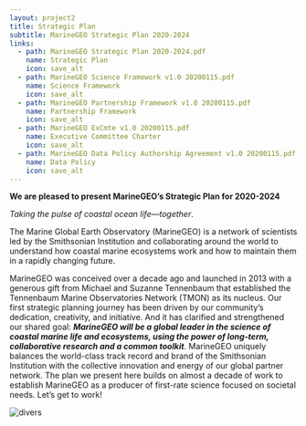 ```yaml
---
layout: project2
title: Strategic Plan
subtitle: MarineGEO Strategic Plan 2020-2024
links:
  - path: MarineGEO Strategic Plan 2020-2024.pdf
    name: Strategic Plan
    icon: save_alt
  - path: MarineGEO Science Framework v1.0 20200115.pdf
    name: Science Framework
    icon: save_alt
  - path: MarineGEO Partnership Framework v1.0 20200115.pdf
    name: Partnership Framework
    icon: save_alt
  - path: MarineGEO ExCmte v1.0 20200115.pdf
    name: Executive Committee Charter
    icon: save_alt
  - path: MarineGEO Data Policy Authorship Agreement v1.0 20200115.pdf
    name: Data Policy
    icon: save_alt
---
```


**We are pleased to present MarineGEO’s Strategic Plan for 2020-2024**

*Taking the pulse of coastal ocean life—together*.

The Marine Global Earth Observatory (MarineGEO) is a network of scientists led by the Smithsonian Institution and collaborating around the world to understand how coastal marine ecosystems work and how to maintain them in a rapidly changing future.

MarineGEO was conceived over a decade ago and launched in 2013 with a generous gift from Michael and Suzanne Tennenbaum that established the Tennenbaum Marine Observatories Network (TMON) as its nucleus. Our first strategic planning journey has been driven by our community’s dedication, creativity, and initiative. And it has clarified and strengthened our shared goal: ***MarineGEO will be a global leader in the science of coastal marine life and ecosystems, using the power of long-term, collaborative research and a common toolkit***. MarineGEO uniquely balances the world-class track record and brand of the Smithsonian Institution with the collective innovation and energy of our global partner network. The plan we present here builds on almost a decade of work to establish MarineGEO as a producer of first-rate science focused on societal needs. Let’s get to work!

![divers]({{site.baseurl}}/assets/strategic-plan/divers.png)
